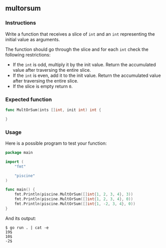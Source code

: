 ## multorsum

### Instructions

Write a function that receives a slice of `int` and an `int` representing the initial value as arguments. 

The function should go through the slice and for each `int` check the following restrictions:

- If the `int` is odd, multiply it by the init value. Return the accumulated value after traversing the entire slice. 
- If the `int` is even, add it to the init value. Return the accumulated value after traversing the entire slice. 
- If the slice is empty return `0`.

### Expected function

```go
func MultOrSum(ints []int, init int) int {

}
```

### Usage

Here is a possible program to test your function:

```go
package main

import (
	"fmt"

	"piscine"
)

func main() {
	fmt.Println(piscine.MultOrSum([]int{1, 2, 3, 4}, 3))
	fmt.Println(piscine.MultOrSum([]int{1, 2, 3, 4}, 0))
	fmt.Println(piscine.MultOrSum([]int{1, -2, 3, 4}, 0))
}

```

And its output:

```console
$ go run . | cat -e
19$
10$
-2$
```
